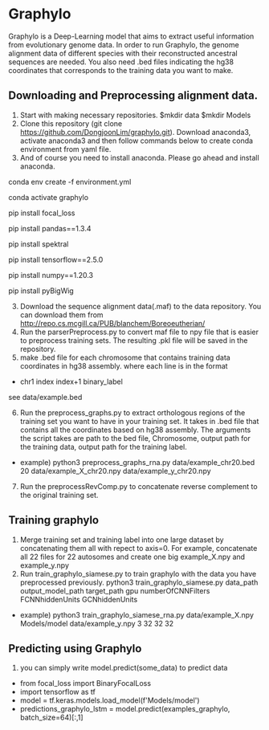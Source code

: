 # Graphylo
Graphylo is a Deep-Learning model that aims to extract useful information from evolutionary genome data. In order to run Graphylo, the genome alignment data of different species with their reconstructed ancestral sequences are needed. You also need .bed files indicating the hg38 coordinates that corresponds to the training data you want to make.

## Downloading and Preprocessing alignment data.
1. Start with making necessary repositories. $mkdir data   $mkdir Models 
2. Clone this repository (git clone https://github.com/DongjoonLim/graphylo.git). Download anaconda3, activate anaconda3 and then follow commands below to create conda environment from yaml file.
3. And of course you need to install anaconda. Please go ahead and install anaconda.

conda env create -f environment.yml

conda activate graphylo

pip install focal_loss

pip install pandas==1.3.4

pip install spektral

pip install tensorflow==2.5.0

pip install numpy==1.20.3

pip install pyBigWig


3. Download the sequence alignment data(.maf) to the data repository. You can download them from http://repo.cs.mcgill.ca/PUB/blanchem/Boreoeutherian/
4. Run the parserPreprocess.py to convert maf file to npy file that is easier to preprocess training sets. The resulting .pkl file will be saved in the repository.
5. make .bed file for each chromosome that contains training data coordinates in hg38 assembly. where each line is in the format

* chr1    index    index+1    binary_label 

see data/example.bed

6. Run the preprocess_graphs.py to extract orthologous regions of the training set you want to have in your training set. It takes in .bed file that contains all the coordinates based on hg38 assembly. The arguments the script takes are path to the bed file, Chromosome, output path for the training data, output path for the training label. 
* example) python3 preprocess_graphs_rna.py data/example_chr20.bed 20 data/example_X_chr20.npy data/example_y_chr20.npy 
7. Run the preprocessRevComp.py to concatenate reverse complement to the original training set.

## Training graphylo
1. Merge training set and training label into one large dataset by concatenating them all with repect to axis=0. For example, concatenate all 22 files for 22 autosomes and create one big example_X.npy and example_y.npy
2. Run train_graphylo_siamese.py to train graphylo with the data you have preprocessed previously. python3 train_graphylo_siamese.py data_path output_model_path target_path gpu numberOfCNNFilters FCNNhiddenUnits GCNhiddenUnits
* example) python3 train_graphylo_siamese_rna.py data/example_X.npy Models/model data/example_y.npy 3 32 32 32

## Predicting using Graphylo
1. you can simply write model.predict(some_data) to predict data
* from focal_loss import BinaryFocalLoss
* import tensorflow as tf
* model = tf.keras.models.load_model(f'Models/model')
* predictions_graphylo_lstm = model.predict(examples_graphylo, batch_size=64)[:,1]
